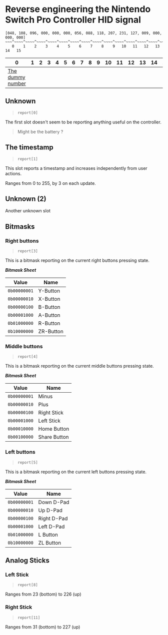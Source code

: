 # Reverse engineering the Nintendo Switch Pro Controller HID signal

```
[048, 108, 096, 000, 000, 000, 056, 088, 118, 207, 231, 127, 009, 000, 000, 000]
~~~^~~~~^~~~~^~~~~^~~~~^~~~~^~~~~^~~~~^~~~~^~~~~^~~~~^~~~~^~~~~^~~~~^~~~~^~~~~^~~~~~
   0    1    2    3    4    5    6    7    8    9   10   11   12   13   14   15
```

|  0  |  1  |  2  |  3  |  4  |  5  |  6  |  7  |  8  |  9 | 10 | 11 | 12 | 13 | 14 | 15 |
| --- | --- | --- | --- | --- | --- | --- | --- | --- | -- | -- | -- | -- | -- | -- | -- |
| [The dummy number](#)

## Unknown

> `report[0]`

The first slot doesn't seem to be reporting anything useful on the controller.

> Might be the battery ?

## The timestamp

> `report[1]`

This slot reports a timestamp and increases independently from user actions.

Ranges from 0 to 255, by 3 on each update.

## Unknown (2)

Another unknown slot

## Bitmasks

### Right buttons

> `report[3]`

This is a bitmask reporting on the current right buttons pressing state.

***Bitmask Sheet***

| Value          | Name       |
| -------------- | ---------- |
| `0b00000001`   | Y-Button   |
| `0b00000010`   | X-Button   |
| `0b00000100`   | B-Button   |
| `0b00001000`   | A-Button   |
| `0b01000000`   | R-Button   |
| `0b10000000`   | ZR-Button  |

### Middle buttons

> `report[4]`

This is a bitmask reporting on the current middle buttons pressing state.

***Bitmask Sheet***

| Value          | Name          |
| -------------- | ------------- |
| `0b00000001`   | Minus         |
| `0b00000010`   | Plus          |
| `0b00000100`   | Right Stick   |
| `0b00001000`   | Left Stick    |
| `0b00010000`   | Home Button   |
| `0b00100000`   | Share Button  |

### Left buttons

> `report[5]`

This is a bitmask reporting on the current left buttons pressing state.

***Bitmask Sheet***

| Value          | Name         |
| -------------- | ------------ |
| `0b00000001`   | Down D-Pad   |
| `0b00000010`   | Up D-Pad     |
| `0b00000100`   | Right D-Pad  |
| `0b00001000`   | Left D-Pad   |
| `0b01000000`   | L Button     |
| `0b10000000`   | ZL Button    |

## Analog Sticks

### Left Stick

> `report[8]`

Ranges from 23 (bottom) to 226 (up)

### Right Stick

> `report[11]`

Ranges from 31 (bottom) to 227 (up)
